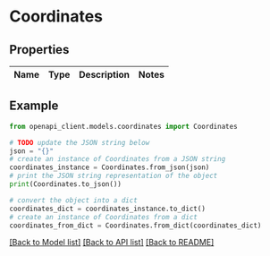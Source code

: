 # Coordinates


## Properties

Name | Type | Description | Notes
------------ | ------------- | ------------- | -------------

## Example

```python
from openapi_client.models.coordinates import Coordinates

# TODO update the JSON string below
json = "{}"
# create an instance of Coordinates from a JSON string
coordinates_instance = Coordinates.from_json(json)
# print the JSON string representation of the object
print(Coordinates.to_json())

# convert the object into a dict
coordinates_dict = coordinates_instance.to_dict()
# create an instance of Coordinates from a dict
coordinates_from_dict = Coordinates.from_dict(coordinates_dict)
```
[[Back to Model list]](../README.md#documentation-for-models) [[Back to API list]](../README.md#documentation-for-api-endpoints) [[Back to README]](../README.md)


